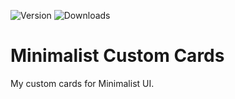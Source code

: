 ![Version](https://img.shields.io/github/v/release/andyblac/UI-Minimalist-Custom-Cards)
![Downloads](https://img.shields.io/github/downloads/andyblac/UI-Minimalist-Custom-Cards/total)

# Minimalist Custom Cards
My custom cards for Minimalist UI.

